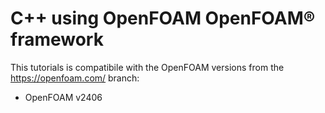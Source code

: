 # C++ using OpenFOAM OpenFOAM® framework

This tutorials is compatibile with the OpenFOAM versions from 
the https://openfoam.com/ branch:
 - OpenFOAM v2406
